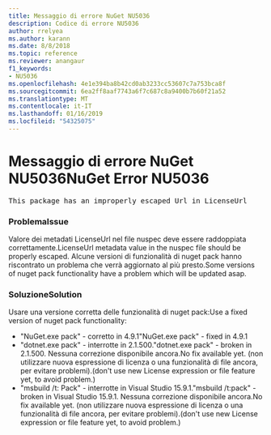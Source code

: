 ```yaml
---
title: Messaggio di errore NuGet NU5036
description: Codice di errore NU5036
author: rrelyea
ms.author: karann
ms.date: 8/8/2018
ms.topic: reference
ms.reviewer: anangaur
f1_keywords:
- NU5036
ms.openlocfilehash: 4e1e394ba8b42cd0ab3233cc53607c7a753bca8f
ms.sourcegitcommit: 6ea2ff8aaf7743a6f7c687c8a9400b7b60f21a52
ms.translationtype: MT
ms.contentlocale: it-IT
ms.lasthandoff: 01/16/2019
ms.locfileid: "54325075"
---
```

# <a name="nuget-error-nu5036"></a><span data-ttu-id="af3fa-103">Messaggio di errore NuGet NU5036</span><span class="sxs-lookup"><span data-stu-id="af3fa-103">NuGet Error NU5036</span></span>
<pre>This package has an improperly escaped Url in LicenseUrl</pre>

### <a name="issue"></a><span data-ttu-id="af3fa-104">Problema</span><span class="sxs-lookup"><span data-stu-id="af3fa-104">Issue</span></span>

<span data-ttu-id="af3fa-105">Valore dei metadati LicenseUrl nel file nuspec deve essere raddoppiata correttamente.</span><span class="sxs-lookup"><span data-stu-id="af3fa-105">LicenseUrl metadata value in the nuspec file should be properly escaped.</span></span>
<span data-ttu-id="af3fa-106">Alcune versioni di funzionalità di nuget pack hanno riscontrato un problema che verrà aggiornato al più presto.</span><span class="sxs-lookup"><span data-stu-id="af3fa-106">Some versions of nuget pack functionality have a problem which will be updated asap.</span></span>

### <a name="solution"></a><span data-ttu-id="af3fa-107">Soluzione</span><span class="sxs-lookup"><span data-stu-id="af3fa-107">Solution</span></span>

<span data-ttu-id="af3fa-108">Usare una versione corretta delle funzionalità di nuget pack:</span><span class="sxs-lookup"><span data-stu-id="af3fa-108">Use a fixed version of nuget pack functionality:</span></span>
* <span data-ttu-id="af3fa-109">"NuGet.exe pack" - corretto in 4.9.1</span><span class="sxs-lookup"><span data-stu-id="af3fa-109">"NuGet.exe pack" - fixed in 4.9.1</span></span>
* <span data-ttu-id="af3fa-110">"dotnet.exe pack" - interrotte in 2.1.500.</span><span class="sxs-lookup"><span data-stu-id="af3fa-110">"dotnet.exe pack" - broken in 2.1.500.</span></span> <span data-ttu-id="af3fa-111">Nessuna correzione disponibile ancora.</span><span class="sxs-lookup"><span data-stu-id="af3fa-111">No fix available yet.</span></span> <span data-ttu-id="af3fa-112">(non utilizzare nuova espressione di licenza o una funzionalità di file ancora, per evitare problemi).</span><span class="sxs-lookup"><span data-stu-id="af3fa-112">(don't use new License expression or file feature yet, to avoid problem.)</span></span>
* <span data-ttu-id="af3fa-113">"msbuild /t: Pack" - interrotte in Visual Studio 15.9.1.</span><span class="sxs-lookup"><span data-stu-id="af3fa-113">"msbuild /t:pack" - broken in Visual Studio 15.9.1.</span></span> <span data-ttu-id="af3fa-114">Nessuna correzione disponibile ancora.</span><span class="sxs-lookup"><span data-stu-id="af3fa-114">No fix available yet.</span></span> <span data-ttu-id="af3fa-115">(non utilizzare nuova espressione di licenza o una funzionalità di file ancora, per evitare problemi).</span><span class="sxs-lookup"><span data-stu-id="af3fa-115">(don't use new License expression or file feature yet, to avoid problem.)</span></span>

